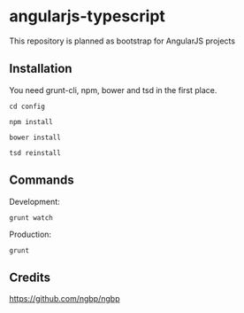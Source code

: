 angularjs-typescript
====================

This repository is planned as bootstrap for AngularJS projects

Installation
------------

You need grunt-cli, npm, bower and tsd in the first place.

```cd config ```

```npm install ```

```bower install ```

```tsd reinstall ```

Commands
--------
Development:

```grunt watch ```

Production:

```grunt ```


Credits
-------------
https://github.com/ngbp/ngbp
